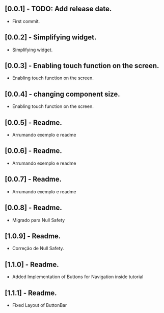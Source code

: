 


## [0.0.1] - TODO: Add release date.

* First commit.

## [0.0.2] - Simplifying widget.

* Simplifying widget.

## [0.0.3] - Enabling touch function on the screen.

* Enabling touch function on the screen.

## [0.0.4] - changing component size.

* Enabling touch function on the screen.

## [0.0.5] - Readme.

* Arrumando exemplo e readme

## [0.0.6] - Readme.

* Arrumando exemplo e readme

## [0.0.7] - Readme.

* Arrumando exemplo e readme

## [0.0.8] - Readme.

* Migrado para Null Safety

## [1.0.9] - Readme.

* Correção de Null Safety.

## [1.1.0] - Readme.

* Added Implementation of Buttons for Navigation inside tutorial

## [1.1.1] - Readme.

* Fixed Layout of ButtonBar

